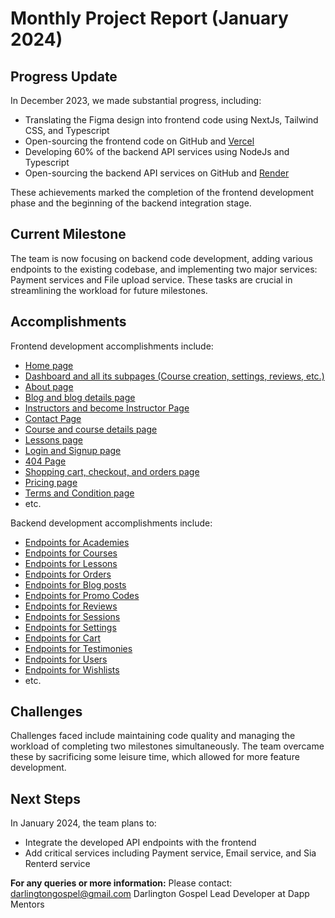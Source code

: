 # Monthly Project Report (January 2024)

## Progress Update

In December 2023, we made substantial progress, including:

- Translating the Figma design into frontend code using NextJs, Tailwind CSS, and Typescript
- Open-sourcing the frontend code on GitHub and [Vercel](https://sia-people-learn-frontend.vercel.app/)
- Developing 60% of the backend API services using NodeJs and Typescript
- Open-sourcing the backend API services on GitHub and [Render](https://sia-people-learn-backend.onrender.com)

These achievements marked the completion of the frontend development phase and the beginning of the backend integration stage.

## Current Milestone

The team is now focusing on backend code development, adding various endpoints to the existing codebase, and implementing two major services: Payment services and File upload service. These tasks are crucial in streamlining the workload for future milestones.

## Accomplishments

Frontend development accomplishments include:

- [Home page](https://github.com/Daltonic/sia_people_learn_frontend/blob/main/pages/index.tsx)
- [Dashboard and all its subpages (Course creation, settings, reviews, etc.)](<https://github.com/Daltonic/sia_people_learn_frontend/tree/main/pages/(dashboard)>)
- [About page](https://github.com/Daltonic/sia_people_learn_frontend/blob/main/pages/about/index.tsx)
- [Blog and blog details page](https://github.com/Daltonic/sia_people_learn_frontend/blob/main/pages/blog/index.tsx)
- [Instructors and become Instructor Page](https://github.com/Daltonic/sia_people_learn_frontend/blob/main/pages/instructor/index.tsx)
- [Contact Page](https://github.com/Daltonic/sia_people_learn_frontend/blob/main/pages/contact/index.tsx)
- [Course and course details page](https://github.com/Daltonic/sia_people_learn_frontend/blob/main/pages/courses/index.tsx)
- [Lessons page](https://github.com/Daltonic/sia_people_learn_frontend/blob/main/pages/lessonSingle/index.tsx)
- [Login and Signup page](https://github.com/Daltonic/sia_people_learn_frontend/blob/main/pages/login/index.tsx)
- [404 Page](https://github.com/Daltonic/sia_people_learn_frontend/blob/main/pages/not-found/index.tsx)
- [Shopping cart, checkout, and orders page](https://github.com/Daltonic/sia_people_learn_frontend/blob/main/pages/shopcart/index.tsx)
- [Pricing page](https://github.com/Daltonic/sia_people_learn_frontend/blob/main/pages/pricing/index.tsx)
- [Terms and Condition page](https://github.com/Daltonic/sia_people_learn_frontend/blob/main/pages/terms/index.tsx)
- etc.

Backend development accomplishments include:

- [Endpoints for Academies](https://github.com/Daltonic/sia_people_learn_backend/blob/main/src/resources/academy/academy.controller.ts)
- [Endpoints for Courses](https://github.com/Daltonic/sia_people_learn_backend/blob/main/src/resources/course/course.controller.ts)
- [Endpoints for Lessons](https://github.com/Daltonic/sia_people_learn_backend/blob/main/src/resources/lesson/lesson.controller.ts)
- [Endpoints for Orders](https://github.com/Daltonic/sia_people_learn_backend/blob/main/src/resources/order/order.controller.ts)
- [Endpoints for Blog posts](https://github.com/Daltonic/sia_people_learn_backend/blob/main/src/resources/post/post.controller.ts)
- [Endpoints for Promo Codes](https://github.com/Daltonic/sia_people_learn_backend/blob/main/src/resources/promo/promo.controllers.ts)
- [Endpoints for Reviews](https://github.com/Daltonic/sia_people_learn_backend/blob/main/src/resources/review/review.controller.ts)
- [Endpoints for Sessions](https://github.com/Daltonic/sia_people_learn_backend/blob/main/src/resources/session/session.controller.ts)
- [Endpoints for Settings](https://github.com/Daltonic/sia_people_learn_backend/blob/main/src/resources/settings/settings.controller.ts)
- [Endpoints for Cart](https://github.com/Daltonic/sia_people_learn_backend/blob/main/src/resources/subscription/subscription.controller.ts)
- [Endpoints for Testimonies](https://github.com/Daltonic/sia_people_learn_backend/blob/main/src/resources/testimony/testimony.controller.ts)
- [Endpoints for Users](https://github.com/Daltonic/sia_people_learn_backend/blob/main/src/resources/user/user.controller.ts)
- [Endpoints for Wishlists](https://github.com/Daltonic/sia_people_learn_backend/blob/main/src/resources/wishlist/wishlist.controller.ts)
- etc.

## Challenges

Challenges faced include maintaining code quality and managing the workload of completing two milestones simultaneously. The team overcame these by sacrificing some leisure time, which allowed for more feature development.

## Next Steps

In January 2024, the team plans to:

- Integrate the developed API endpoints with the frontend
- Add critical services including Payment service, Email service, and Sia Renterd service

**For any queries or more information:**
Please contact: darlingtongospel@gmail.com
Darlington Gospel
Lead Developer at Dapp Mentors

